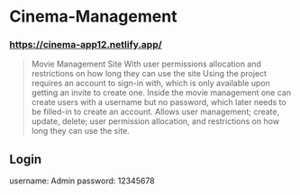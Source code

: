 # Cinema-Management
### https://cinema-app12.netlify.app/
> Movie Management Site With user permissions allocation and restrictions on how long they can use the site
Using the project requires an account to sign-in with, which is only available upon getting an invite to create one. Inside the movie management one can create users with a username but no password, which later needs to be filled-in to create an account. Allows user management; create, update, delete; user permission allocation, and restrictions on how long they can use the site.
## Login 
username: Admin 
password: 12345678
